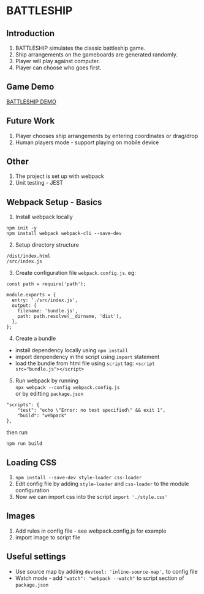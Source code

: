 # BATTLESHIP

## Introduction
1. BATTLESHIP simulates the classic battleship game. 
2. Ship arrangements on the gameboards are generated randomly.
3. Player will play against computer.
4. Player can choose who goes first.

## Game Demo
[BATTLESHIP DEMO](link)

## Future Work
1. Player chooses ship arrangements by entering coordinates or drag/drop
2. Human players mode - support playing on mobile device

## Other
1. The project is set up with webpack
2. Unit testing - JEST

## Webpack Setup - Basics

1. Install webpack locally
```
npm init -y
npm install webpack webpack-cli --save-dev

```
2. Setup directory structure
```
/dist/index.html
/src/index.js
```

3. Create configuration file `webpack.config.js`. eg:
```
const path = require('path');

module.exports = {
  entry: './src/index.js',
  output: {
    filename: 'bundle.js',
    path: path.resolve(__dirname, 'dist'),
  },
};
```

4. Create a bundle
* install dependency locally using `npm install`
* import denpendency in the script using `import` statement
* load the bundle from html file using `script` tag: `<script src="bundle.js"></script>`

5. Run webpack by running \
`npx webpack --config webpack.config.js` \
or by editting `package.json`
```
"scripts": {
    "test": "echo \"Error: no test specified\" && exit 1",
    "build": "webpack"
},
```
then run
```
npm run build
```

## Loading CSS

1. `npm install --save-dev style-loader css-loader`
2. Edit config file by adding `style-loader` and `css-loader` to the module configuration
3. Now we can import css into the script `import './style.css'`

## Images
1. Add rules in config file - see webpack.config.js for example
2. import image to script file

## Useful settings
* Use source map by adding `devtool: 'inline-source-map',` to config file
* Watch mode - add `"watch": "webpack --watch"` to script section of `package.json`

